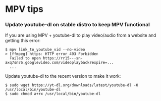 # MPV tips
### Update youtube-dl on stable distro to keep MPV functional
If you are using MPV + youtube-dl to play video/audio from a website and getting this error:
````
$ mpv link_to_youtube_vid --no-video
> [ffmpeg] https: HTTP error 403 Forbidden
  Failed to open https://rr15---sn-axq7sn76.googlevideo.com/videoplayback?expire=...
  ...
````
Update youtube-dl to the recent version to make it work:
````
$ sudo wget https://yt-dl.org/downloads/latest/youtube-dl -O /usr/local/bin/youtube-dl
$ sudo chmod a+rx /usr/local/bin/youtube-dl
````
